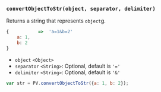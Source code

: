 ### ``convertObjectToStr(object, separator, delimiter)``
Returns a string that represents ``object``g.
```js
{			=>	'a=1&b=2'
	a: 1,
	b: 2
}
```

- `object` `<Object>`
- `separator` `<String>`: Optional, default is `'='`
- `delimiter` `<String>`: Optional, default is `'&'`

```js
var str = PV.convertObjectToStr({a: 1, b: 2});
```